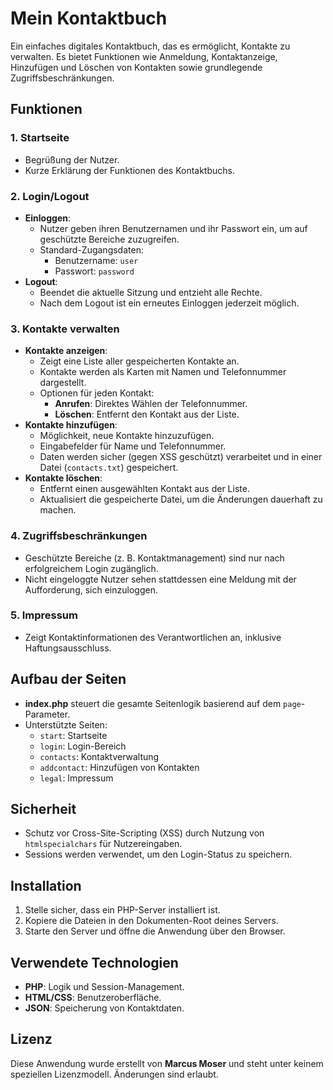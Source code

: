 # Mein Kontaktbuch

Ein einfaches digitales Kontaktbuch, das es ermöglicht, Kontakte zu verwalten. Es bietet Funktionen wie Anmeldung, Kontaktanzeige, Hinzufügen und Löschen von Kontakten sowie grundlegende Zugriffsbeschränkungen.

## Funktionen

### 1. **Startseite**
- Begrüßung der Nutzer.
- Kurze Erklärung der Funktionen des Kontaktbuchs.

### 2. **Login/Logout**
- **Einloggen**: 
  - Nutzer geben ihren Benutzernamen und ihr Passwort ein, um auf geschützte Bereiche zuzugreifen.
  - Standard-Zugangsdaten:
    - Benutzername: `user`
    - Passwort: `password`
- **Logout**: 
  - Beendet die aktuelle Sitzung und entzieht alle Rechte.
  - Nach dem Logout ist ein erneutes Einloggen jederzeit möglich.

### 3. **Kontakte verwalten**
- **Kontakte anzeigen**:
  - Zeigt eine Liste aller gespeicherten Kontakte an.
  - Kontakte werden als Karten mit Namen und Telefonnummer dargestellt.
  - Optionen für jeden Kontakt:
    - **Anrufen**: Direktes Wählen der Telefonnummer.
    - **Löschen**: Entfernt den Kontakt aus der Liste.
- **Kontakte hinzufügen**:
  - Möglichkeit, neue Kontakte hinzuzufügen.
  - Eingabefelder für Name und Telefonnummer.
  - Daten werden sicher (gegen XSS geschützt) verarbeitet und in einer Datei (`contacts.txt`) gespeichert.
- **Kontakte löschen**:
  - Entfernt einen ausgewählten Kontakt aus der Liste.
  - Aktualisiert die gespeicherte Datei, um die Änderungen dauerhaft zu machen.

### 4. **Zugriffsbeschränkungen**
- Geschützte Bereiche (z. B. Kontaktmanagement) sind nur nach erfolgreichem Login zugänglich.
- Nicht eingeloggte Nutzer sehen stattdessen eine Meldung mit der Aufforderung, sich einzuloggen.

### 5. **Impressum**
- Zeigt Kontaktinformationen des Verantwortlichen an, inklusive Haftungsausschluss.

## Aufbau der Seiten
- **index.php** steuert die gesamte Seitenlogik basierend auf dem `page`-Parameter.
- Unterstützte Seiten:
  - `start`: Startseite
  - `login`: Login-Bereich
  - `contacts`: Kontaktverwaltung
  - `addcontact`: Hinzufügen von Kontakten
  - `legal`: Impressum

## Sicherheit
- Schutz vor Cross-Site-Scripting (XSS) durch Nutzung von `htmlspecialchars` für Nutzereingaben.
- Sessions werden verwendet, um den Login-Status zu speichern.

## Installation
1. Stelle sicher, dass ein PHP-Server installiert ist.
2. Kopiere die Dateien in den Dokumenten-Root deines Servers.
3. Starte den Server und öffne die Anwendung über den Browser.

## Verwendete Technologien
- **PHP**: Logik und Session-Management.
- **HTML/CSS**: Benutzeroberfläche.
- **JSON**: Speicherung von Kontaktdaten.

## Lizenz
Diese Anwendung wurde erstellt von **Marcus Moser** und steht unter keinem speziellen Lizenzmodell. Änderungen sind erlaubt.
